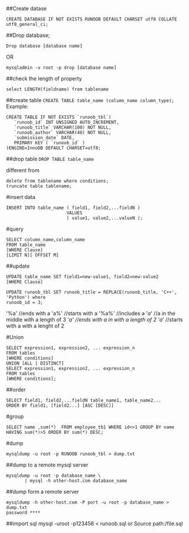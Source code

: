 ##Create datase 
~~~ 
CREATE DATABASE IF NOT EXISTS RUNOOB DEFAULT CHARSET utf8 COLLATE utf8_general_ci;
~~~


##Drop database;
~~~
Drop database [database name]
~~~

OR

~~~
mysqladmin -u root -p drop [database name]

~~~

##check the length of property
~~~
select LENGTH(fieldname) from tablename
~~~

##create table
```CREATE TABLE table_name (column_name column_type);```
Example:
~~~
CREATE TABLE IF NOT EXISTS `runoob_tbl`(
   `runoob_id` INT UNSIGNED AUTO_INCREMENT,
   `runoob_title` VARCHAR(100) NOT NULL,
   `runoob_author` VARCHAR(40) NOT NULL,
   `submission_date` DATE,
   PRIMARY KEY ( `runoob_id` )
)ENGINE=InnoDB DEFAULT CHARSET=utf8;
~~~


##drop table
```DROP TABLE table_name```

different from 

~~~
delete from tablename where conditions;
truncate table tablename;
~~~

#insert data
~~~
INSERT INTO table_name ( field1, field2,...fieldN )
                       VALUES
                       ( value1, value2,...valueN );
~~~

#query

~~~
SELECT column_name,column_name
FROM table_name
[WHERE Clause]
[LIMIT N][ OFFSET M]
~~~

##update
~~~
UPDATE table_name SET field1=new-value1, field2=new-value2
[WHERE Clause]

UPDATE runoob_tbl SET runoob_title = REPLACE(runoob_title, 'C++', 'Python') where 
runoob_id = 3;
~~~

'%a'     //ends with a
'a%'     //starts with a
'%a%'    //includes a
'_a_'    //a in the middle with a length of 3
'_a'     //ends with a in with a length of 2
'a_'     //starts with a with a lenght of 2

#Union

~~~
SELECT expression1, expression2, ... expression_n
FROM tables
[WHERE conditions]
UNION [ALL | DISTINCT]
SELECT expression1, expression2, ... expression_n
FROM tables
[WHERE conditions];
~~~
##order
~~~
SELECT field1, field2,...fieldN table_name1, table_name2...
ORDER BY field1, [field2...] [ASC [DESC]]
~~~

#group
~~~
SELECT name ,sum(*)  FROM employee_tb1 WHERE id<>1 GROUP BY name  HAVING sum(*)>5 ORDER BY sum(*) DESC;
~~~

#dump
~~~
mysqldump -u root -p RUNOOB runoob_tbl > dump.txt
~~~
##dump to a remote mysql server
~~~
mysqldump -u root -p database_name \
       | mysql -h other-host.com database_name
~~~

##dump form a remote server
~~~
mysqldump -h other-host.com -P port -u root -p database_name > dump.txt
password ****
~~~
##import sql
mysql -uroot -p123456 < runoob.sql
or 
Source path:/file.sql



